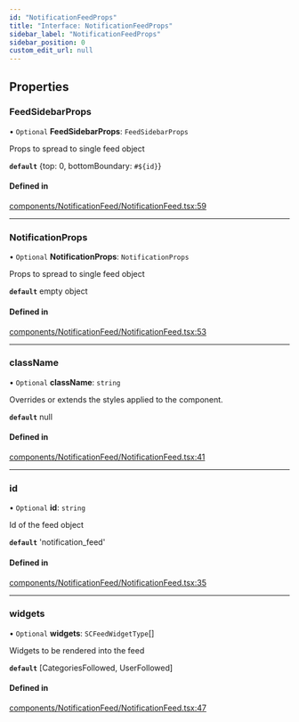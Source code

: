 ```yaml
---
id: "NotificationFeedProps"
title: "Interface: NotificationFeedProps"
sidebar_label: "NotificationFeedProps"
sidebar_position: 0
custom_edit_url: null
---
```


## Properties

### FeedSidebarProps

• `Optional` **FeedSidebarProps**: `FeedSidebarProps`

Props to spread to single feed object

**`default`** {top: 0, bottomBoundary: `#${id}`}

#### Defined in

[components/NotificationFeed/NotificationFeed.tsx:59](https://github.com/selfcommunity/community-ui/blob/8bbb33c/packages/sc-templates/src/components/NotificationFeed/NotificationFeed.tsx#L59)

___

### NotificationProps

• `Optional` **NotificationProps**: `NotificationProps`

Props to spread to single feed object

**`default`** empty object

#### Defined in

[components/NotificationFeed/NotificationFeed.tsx:53](https://github.com/selfcommunity/community-ui/blob/8bbb33c/packages/sc-templates/src/components/NotificationFeed/NotificationFeed.tsx#L53)

___

### className

• `Optional` **className**: `string`

Overrides or extends the styles applied to the component.

**`default`** null

#### Defined in

[components/NotificationFeed/NotificationFeed.tsx:41](https://github.com/selfcommunity/community-ui/blob/8bbb33c/packages/sc-templates/src/components/NotificationFeed/NotificationFeed.tsx#L41)

___

### id

• `Optional` **id**: `string`

Id of the feed object

**`default`** 'notification_feed'

#### Defined in

[components/NotificationFeed/NotificationFeed.tsx:35](https://github.com/selfcommunity/community-ui/blob/8bbb33c/packages/sc-templates/src/components/NotificationFeed/NotificationFeed.tsx#L35)

___

### widgets

• `Optional` **widgets**: `SCFeedWidgetType`[]

Widgets to be rendered into the feed

**`default`** [CategoriesFollowed, UserFollowed]

#### Defined in

[components/NotificationFeed/NotificationFeed.tsx:47](https://github.com/selfcommunity/community-ui/blob/8bbb33c/packages/sc-templates/src/components/NotificationFeed/NotificationFeed.tsx#L47)
